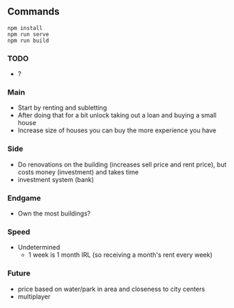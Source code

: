 ## Commands
```
npm install
npm run serve
npm run build
```

### TODO
- ?

### Main
- Start by renting and subletting
- After doing that for a bit unlock taking out a loan and buying a small house
- Increase size of houses you can buy the more experience you have

### Side
- Do renovations on the building (increases sell price and rent price), but costs money (investment) and takes time
- investment system (bank)

### Endgame
- Own the most buildings?

### Speed
- Undetermined
  - 1 week is 1 month IRL (so receiving a month's rent every week)

### Future
- price based on water/park in area and closeness to city centers
- multiplayer